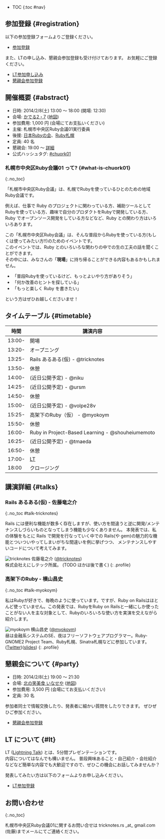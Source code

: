 * TOC
{:toc #nav}

## 参加登録 {#registration}

以下の参加登録フォームよりご登録ください。

* [参加登録](http://bit.ly/chuork01)

また、LTの申し込み、懇親会参加登録も受け付けております。
お気軽にご登録ください。

* [LT参加申し込み](http://bit.ly/chuork01-lt)
* [懇親会参加登録](http://bit.ly/chuork01-party)

## 開催概要 {#abstract}

* 日時: 2014/2/8(土) 13:00 〜 18:00 (開場: 12:30)
* 会場: [かでる2・7][] ([地図](https://maps.google.co.jp/maps?q=43.063107,141.345473&num=1&brcurrent=3,0x5f0b2997c2c14ff7:0x9db606f6a754b30b,0&t=m&z=18))
* 参加費用: 1,000 円 (会場にてお支払いください)
* 主催: 札幌市中央区Ruby会議01実行委員
* 後援: [日本Rubyの会][]、[Ruby札幌][]
* 定員: 40 名
* 懇親会: 19:00 〜 [詳細](#party)
* 公式ハッシュタグ: [#chuork01][]

[かでる2・7]: http://homepage.kaderu27.or.jp/
[日本Rubyの会]: http://ruby-no-kai.org/
[Ruby札幌]: http://ruby-sapporo.org/
[#chuork01]: https://twitter.com/search?q=%23chuork

### 札幌市中央区Ruby会議01 って? {#what-is-chuork01}
{:.no_toc}

「札幌市中央区Ruby会議」は、札幌でRubyを使っているひとのための地域Ruby会議です。

例えば、仕事で Ruby のプロジェクトに関わっている方、補助ツールとしてRubyを使っている方、趣味で自分のプロダクトをRubyで開発している方、Ruby でオープンソース開発をしている方などなど、Ruby との関わり方はいろいろあります。

この「札幌市中央区Ruby会議」は、そんな普段からRubyを使っている方(もしくは使ってみたい方!!)のためのイベントです。<br>
このイベントでは、Ruby とのいろいろな関わりの中での生の工夫の話を聞くことができます。<br>
その中には、みなさんの「**現場**」に持ち帰ることができる内容もあるかもしれません。

* 「普段Rubyを使っているけど、もっとよいやり方がありそう」
* 「何か改善のヒントを探している」
* 「もっと楽しく Ruby を書きたい」

という方はぜひお越しくださいませ！

## タイムテーブル {#timetable}

|時間  |講演内容|
|------|--------|
|13:00-|開場|
|13:20-|オープニング|
|13:25-|Rails あるある(仮) - @tricknotes|
|13:50-|休憩|
|14:00-|(近日公開予定) - @niku|
|14:25-|(近日公開予定) - @ursm|
|14:50-|休憩|
|15:00-|(近日公開予定) - @volpe28v|
|15:25-|高架下のRuby（仮） - @myokoym|
|15:50-|休憩|
|16:00-|Ruby in Project-Based Learning - @shouheiumemoto|
|16:25-|(近日公開予定) - @tmaeda|
|16:50-|休憩|
|17:00-|[LT](#lt)|
|18:00 |クロージング|

## 講演詳細 {#talks}

### Rails あるある(仮) - 佐藤竜之介
{:.no_toc #talk-tricknotes}

Rails には便利な機能が数多く存在しますが、使い方を間違うと逆に開発/メンテナンスしづらいものとなってしまう機能も少なくありません。
本発表では、私の体験をもとに Rails で開発を行なっていく中での Rails(や gem)の魅力的な機能とついついやってしまいがちな間違いを例に挙げつつ、
メンテナンスしやすいコードについて考えてみます。

![tricknotes](https://fbcdn-sphotos-b-a.akamaihd.net/hphotos-ak-ash3/13508_374056796011580_1728315222_n.jpg)
佐藤竜之介 ([@tricknotes](https://github.com/tricknotes))<br/>
株式会社えにしテック所属。
(TODO ほかは後で書く)
{: .profile}

### 高架下のRuby - 横山昌史
{:.no_toc #talk-myokoym}

私はRubyが好きで、毎晩のように使っています。ですが、Ruby on Railsはほとんど使っていません。この発表では、RubyをRuby on Railsと一緒にしか使ったことがない人を主な対象として、Rubyのいろいろな使い方を実演を交えながら紹介します。

![myokoym](http://myokoym.net/public/profile-myokoym-chuork01.png)
横山昌史 ([@myokoym](https://github.com/myokoym))<br>
昼は金融系システムのSE、夜はフリーソフトウェアプログラマー。Ruby-GNOME2 Project Team、Ruby札幌、Sinatra札幌などに参加しています。([Twitter](https://twitter.com/myokoym))([slides](http://slide.rabbit-shocker.org/authors/myokoym/))
{: .profile}

## 懇親会について {#party}

* 日時: 2014/2/8(土) 19:00 〜 21:30
* 会場: [北の笑美食 いなせや][] ([地図](https://maps.google.co.jp/maps?q=43.058921,141.350218&num=1&brcurrent=3,0x5f0b299b45607ae1:0x850628b2828d8342,0&t=m&z=19))
* 参加費用: 3,500 円 (会場にてお支払いください)
* 定員: 30 名

[北の笑美食 いなせや]: http://www.hotpepper.jp/strJ001008774/

参加者同士で情報交換したり、発表者に細かい質問をしたりできます。
ぜひぜひご参加ください。

* [懇親会参加登録](http://bit.ly/chuork01-party)

## LT について {#lt}

LT ([Lightning Talk][]) とは、5分間プレゼンテーションです。<br>
内容についてはなんでも構いません。
普段興味あること・自己紹介・会社紹介などなど簡単な内容でも大歓迎ですので、ぜひこの機会にお話してみませんか？

発表してみたい方は以下のフォームよりお申し込みください。

[Lightning Talk]: http://ja.wikipedia.org/wiki/%E3%83%A9%E3%82%A4%E3%83%88%E3%83%8B%E3%83%B3%E3%82%B0%E3%83%88%E3%83%BC%E3%82%AF

* [LT参加登録](http://bit.ly/chuork01-lt)

## お問い合わせ
{:.no_toc}

札幌市中央区Ruby会議01に関するお問い合せは tricknotes.rs \_at\_ gmail.com (佐藤)までメールにてご連絡ください。
